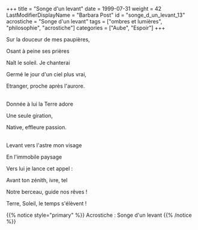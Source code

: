 +++
title = "Songe d'un levant"
date = 1999-07-31
weight = 42
LastModifierDisplayName = "Barbara Post"
id = "songe_d_un_levant_13"
acrostiche = "Songe d'un levant"
tags = ["ombres et lumières", "philosophie", "acrostiche"]
categories = ["Aube", "Espoir"]
+++

Sur la douceur de mes paupières,

Osant à peine ses prières

Naît le soleil. Je chanterai

Germé le jour d'un ciel plus vrai,

Etranger, proche après l'aurore.

 \
Donnée à lui la Terre adore

Une seule giration,

Native, effleure passion.

 \
Levant vers l'astre mon visage

En l'immobile paysage

Vers lui je lance cet appel :

Avant ton zénith, ivre, tel

Notre berceau, guide nos rêves !

Terre, Soleil, le temps s'élèvent !

{{% notice style="primary" %}}
Acrostiche : Songe d'un levant
{{% /notice %}}
